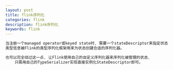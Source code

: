 ```yaml
---
layout: post
title: flink序列化
categories: flink
description: flink序列化
keywords: flink
---
```


 <meta name="referrer" content="no-referrer"/>

```java
当注册一个managed operator或keyed state时, 需要一个stateDescriptor来指定状态的名称, 以及状态的类型。
类型信息被Flink的类型序列化框架用来为状态创建合适的序列化器。

也可以完全绕过这一点, 让Flink使用自己的自定义序列化器来序列化被管理的状态,
	只需用自己的TypeSerializer实现直接实例化StateDescriptor即可。

```
